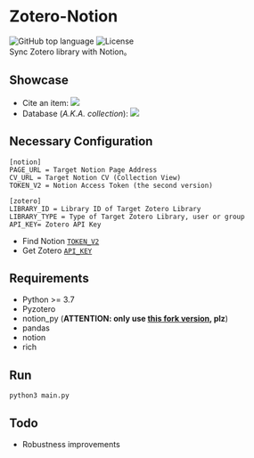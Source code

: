 # Zotero-Notion

![GitHub top language](https://img.shields.io/github/languages/top/reycn/notion-zotero)
![License](https://img.shields.io/badge/license-MIT-000000.svg)  
Sync Zotero library with Notion。
## Showcase
- Cite an item:
![](https://i.imgur.com/LnMNtxJ.png)
- Database (*A.K.A. collection*):
![](https://i.imgur.com/dUfrtmR.png)

## Necessary Configuration
```
[notion]
PAGE_URL = Target Notion Page Address
CV_URL = Target Notion CV (Collection View)
TOKEN_V2 = Notion Access Token (the second version)

[zotero]
LIBRARY_ID = Library ID of Target Zotero Library
LIBRARY_TYPE = Type of Target Zotero Library, user or group
API_KEY= Zotero API Key
```

- Find Notion [`TOKEN_V2`](https://www.google.com/search?q=get+notion+tokenv2)  
- Get Zotero [`API_KEY`](https://www.zotero.org/settings/keys)

## Requirements
- Python >= 3.7
- Pyzotero
- notion_py (**ATTENTION: only use [this fork version](https://github.com/arturtamborski/notion-py), plz**)
- pandas
- notion
- rich

## Run 
`python3 main.py`

## Todo
- Robustness improvements
